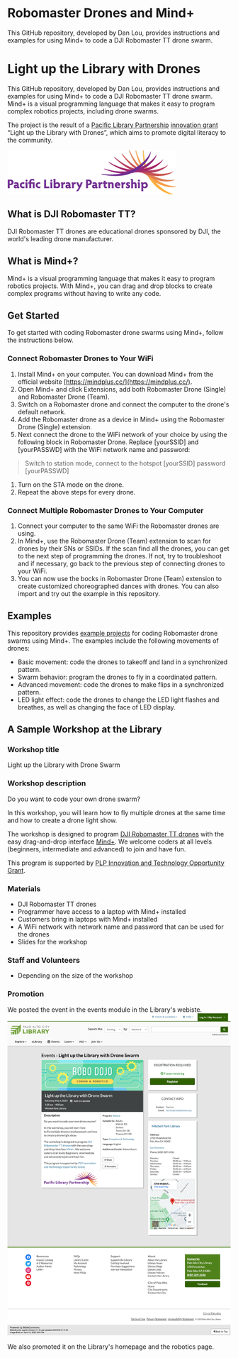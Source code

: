 # Robomaster Drones and Mind+
This GitHub repository, developed by Dan Lou, provides instructions and examples for using Mind+ to code a DJI Robomaster TT drone swarm. 
# Light up the Library with Drones

This GitHub repository, developed by Dan Lou, provides instructions and examples for using Mind+ to code a DJI Robomaster TT drone swarm. Mind+ is a visual programming language that makes it easy to program complex robotics projects, including drone swarms.

The project is the result of a [Pacific Library Partnership](https://www.plpinfo.org/) [innovation grant](https://www.plpinfo.org/innovation-grants/2022-plp-innovation-and-technology-opportunity-grant-recipients/) “Light up the Library with Drones”, which aims to promote digital literacy to the community.

![PLP logo](Pictures/PLPLogo.png)

## What is DJI Robomaster TT?

DJI Robomaster TT drones are educational drones sponsored by DJI, the world's leading drone manufacturer.

## What is Mind+?

Mind+ is a visual programming language that makes it easy to program robotics projects. With Mind+, you can drag and drop blocks to create complex programs without having to write any code. 

## Get Started

To get started with coding Robomaster drone swarms using Mind+, follow the instructions below.

### Connect Robomaster Drones to Your WiFi

1. Install Mind+ on your computer. You can download Mind+ from the official website [https://mindplus.cc/](https://mindplus.cc/).
2. Open Mind+ and click Extensions, add both Robomaster Drone (Single) and Robomaster Drone (Team).
3. Switch on a Robomaster drone and connect the computer to the drone's default network.
4. Add the Robomaster drone as a device in Mind+ using the Robomaster Drone (Single) extension.
5. Next connect the drone to the WiFi network of your choice by using the following block in Robomaster Drone. Replace [yourSSID] and [yourPASSWD] with the WiFi network name and password:

> Switch to station mode, connect to the hotspot [yourSSID] password [yourPASSWD]
>
1. Turn on the STA mode on the drone.
2. Repeat the above steps for every drone.

### Connect Multiple Robomaster Drones to Your Computer

1. Connect your computer to the same WiFi the Robomaster drones are using.
2. In Mind+, use the Robomaster Drone (Team) extension to scan for drones by their SNs or SSIDs. If the scan find all the drones, you can get to the next step of programming the drones. If not, try to troubleshoot and if necessary, go back to the previous step of connecting drones to your WiFi.
3. You can now use the bocks in Robomaster Drone (Team) extension to create customized choreographed dances with drones. You can also import and try out the example in this repository.

## Examples

This repository provides [example projects](Examples) for coding Robomaster drone swarms using Mind+. The examples include the following movements of drones:

- Basic movement: code the drones to takeoff and land in a synchronized pattern.
- Swarm behavior: program the drones to fly in a coordinated pattern.
- Advanced movement: code the drones to make flips in a synchronized pattern.
- LED light effect: code the drones to change the LED light flashes and breathes, as well as changing the face of LED display.

## A Sample Workshop at the Library

### Workshop title

Light up the Library with Drone Swarm

### Workshop description

Do you want to code your own drone swarm?

In this workshop, you will learn how to fly multiple drones at the same time and how to create a drone light show.

The workshop is designed to program [DJI Robomaster TT drones](https://www.dji.com/robomaster-tt) with the easy drag-and-drop interface [Mind+](https://mindplus.cc/). We welcome coders at all levels (beginners, intermediate and advanced) to join and have fun.

This program is supported by [PLP Innovation and Technology Opportunity Grant](https://www.plpinfo.org/innovation-grants/2022-plp-innovation-and-technology-opportunity-grant-recipients/).

### Materials

- DJI Robomaster TT drones
- Programmer have access to a laptop with Mind+ installed
- Customers bring in laptops with Mind+ installed
- A WiFi network with network name and password that can be used for the drones
- Slides for the workshop

### Staff and Volunteers

- Depending on the size of the workshop

### Promotion

We posted the event in the events module in the Library's webiste.
![Event image](Pictures/Event.jpg)

We also promoted it on the Library's homepage and the robotics page.


